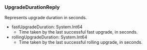 ### UpgradeDurationReply
Represents upgrade duration in seconds.

- fastUpgradeDuration: System.Int64
  - Time taken by the last successful fast upgrade, in seconds.
- rollingUpgradeDuration: System.Int64
  - Time taken by the last successful rolling upgrade, in seconds.
